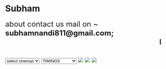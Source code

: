 # Subham
<!DOCTYPE html> 
<html> 
<head> 
<title>Heading Example</title> 
</head> 
<body style="green";/> 
<p><a herf=www.google.com><font size="5">about contact us mail on ~ <b> subhamnandi811@gmail.com;</a>
<MARQUEE> IMAGES OF CURRENT MOVIES ON OFFER
<center>
<img src="image12.jpg"width:200px, hight:200;/>
<img src="image13.jpg"width:100px, hight:100;/>
<img src="image3.jpg"width:200px, hight:200;/>
</center>
</MARQUEE>
<select name="cinemas">
   <option value=" ">select cinemas</option>
      <option value=" COMMANDO">COMMANDO</option>
      <option value=" KESARI">KESARI</option>
      <option value=" WERE WOLF">WERE WOLF</option>
    <option value=" IP MAN">IP MAN</option>
<option value=" SUFNA">SUFNA</option>
</select>
<select name="TIMINGS">
<option value=" ">TIMINGS</option>
<option value="10 AM to 12PM">10 AM to 12PM</option>
<option value="12PM to 2 PM">12 PM to 2PM</option>
<option value="2 PM to 5PM">2PM to 5PM</option>
<option value="6 PM to 8PM">6PM to 8PM</option>
</select>
<img src="download1.jpg";/>
<img src="hollywood.jpg";/>
<img src="commando1.jpg";/>
<alt this movies are best movies</alt>
</p>

</body> 
</html> 
